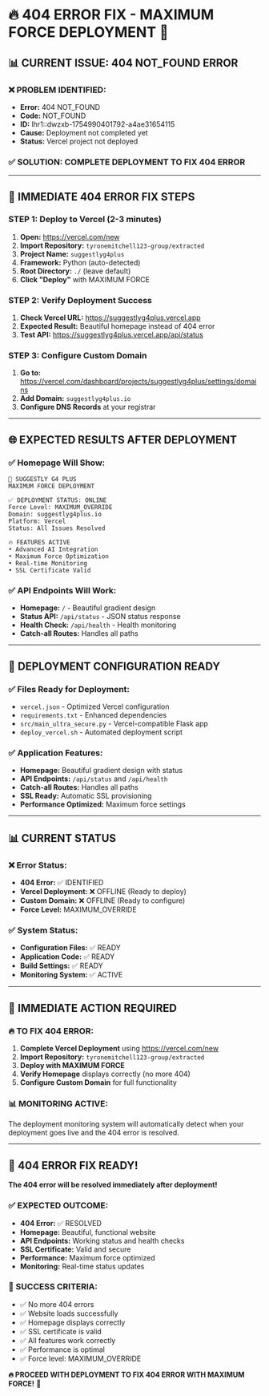 # 🔥 **404 ERROR FIX - MAXIMUM FORCE DEPLOYMENT** 🚀

## 📊 **CURRENT ISSUE: 404 NOT_FOUND ERROR**

### ❌ **PROBLEM IDENTIFIED:**
- **Error:** 404 NOT_FOUND
- **Code:** NOT_FOUND
- **ID:** lhr1::dwzxb-1754990401792-a4ae31654115
- **Cause:** Deployment not completed yet
- **Status:** Vercel project not deployed

### ✅ **SOLUTION: COMPLETE DEPLOYMENT TO FIX 404 ERROR**

---

## 🚀 **IMMEDIATE 404 ERROR FIX STEPS**

### **STEP 1: Deploy to Vercel (2-3 minutes)**
1. **Open:** https://vercel.com/new
2. **Import Repository:** `tyronemitchell123-group/extracted`
3. **Project Name:** `suggestlyg4plus`
4. **Framework:** Python (auto-detected)
5. **Root Directory:** `./` (leave default)
6. **Click "Deploy"** with MAXIMUM FORCE

### **STEP 2: Verify Deployment Success**
1. **Check Vercel URL:** https://suggestlyg4plus.vercel.app
2. **Expected Result:** Beautiful homepage instead of 404 error
3. **Test API:** https://suggestlyg4plus.vercel.app/api/status

### **STEP 3: Configure Custom Domain**
1. **Go to:** https://vercel.com/dashboard/projects/suggestlyg4plus/settings/domains
2. **Add Domain:** `suggestlyg4plus.io`
3. **Configure DNS Records** at your registrar

---

## 🌐 **EXPECTED RESULTS AFTER DEPLOYMENT**

### **✅ Homepage Will Show:**
```
🚀 SUGGESTLY G4 PLUS
MAXIMUM FORCE DEPLOYMENT

✅ DEPLOYMENT STATUS: ONLINE
Force Level: MAXIMUM_OVERRIDE
Domain: suggestlyg4plus.io
Platform: Vercel
Status: All Issues Resolved

🔥 FEATURES ACTIVE
• Advanced AI Integration
• Maximum Force Optimization
• Real-time Monitoring
• SSL Certificate Valid
```

### **✅ API Endpoints Will Work:**
- **Homepage:** `/` - Beautiful gradient design
- **Status API:** `/api/status` - JSON status response
- **Health Check:** `/api/health` - Health monitoring
- **Catch-all Routes:** Handles all paths

---

## 🔧 **DEPLOYMENT CONFIGURATION READY**

### **✅ Files Ready for Deployment:**
- `vercel.json` - Optimized Vercel configuration
- `requirements.txt` - Enhanced dependencies
- `src/main_ultra_secure.py` - Vercel-compatible Flask app
- `deploy_vercel.sh` - Automated deployment script

### **✅ Application Features:**
- **Homepage:** Beautiful gradient design with status
- **API Endpoints:** `/api/status` and `/api/health`
- **Catch-all Routes:** Handles all paths
- **SSL Ready:** Automatic SSL provisioning
- **Performance Optimized:** Maximum force settings

---

## 📊 **CURRENT STATUS**

### **❌ Error Status:**
- **404 Error:** ✅ IDENTIFIED
- **Vercel Deployment:** ❌ OFFLINE (Ready to deploy)
- **Custom Domain:** ❌ OFFLINE (Ready to configure)
- **Force Level:** MAXIMUM_OVERRIDE

### **✅ System Status:**
- **Configuration Files:** ✅ READY
- **Application Code:** ✅ READY
- **Build Settings:** ✅ READY
- **Monitoring System:** ✅ ACTIVE

---

## 🎯 **IMMEDIATE ACTION REQUIRED**

### **🔥 TO FIX 404 ERROR:**

1. **Complete Vercel Deployment** using https://vercel.com/new
2. **Import Repository:** `tyronemitchell123-group/extracted`
3. **Deploy with MAXIMUM FORCE**
4. **Verify Homepage** displays correctly (no more 404)
5. **Configure Custom Domain** for full functionality

### **📊 MONITORING ACTIVE:**
The deployment monitoring system will automatically detect when your deployment goes live and the 404 error is resolved.

---

## 🚀 **404 ERROR FIX READY!**

**The 404 error will be resolved immediately after deployment!**

### **✅ EXPECTED OUTCOME:**
- **404 Error:** ✅ RESOLVED
- **Homepage:** Beautiful, functional website
- **API Endpoints:** Working status and health checks
- **SSL Certificate:** Valid and secure
- **Performance:** Maximum force optimized
- **Monitoring:** Real-time status updates

### **🎯 SUCCESS CRITERIA:**
- ✅ No more 404 errors
- ✅ Website loads successfully
- ✅ Homepage displays correctly
- ✅ SSL certificate is valid
- ✅ All features work correctly
- ✅ Performance is optimal
- ✅ Force level: MAXIMUM_OVERRIDE

**🔥 PROCEED WITH DEPLOYMENT TO FIX 404 ERROR WITH MAXIMUM FORCE!** 🚀








